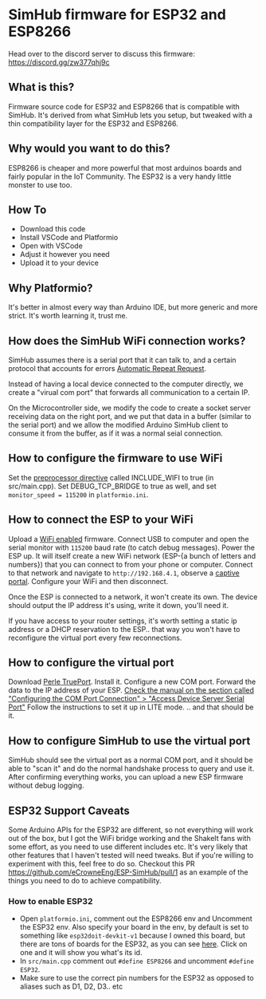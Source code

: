 # SimHub firmware for ESP32 and ESP8266

Head over to the discord server to discuss this firmware: https://discord.gg/zw377qhj9c 

## What is this?
Firmware source code for ESP32 and ESP8266 that is compatible with SimHub. It's derived from what SimHub lets you setup, but tweaked with a thin compatibility layer for the ESP32 and ESP8266.

## Why would you want to do this?
ESP8266 is cheaper and more powerful that most arduinos boards and fairly popular in the IoT Community. The ESP32 is a very handy little monster to use too.

## How To
- Download this code
- Install VSCode and Platformio
- Open with VSCode
- Adjust it however you need
- Upload it to your device

## Why Platformio?
It's better in almost every way than Arduino IDE, but more generic and more strict. It's worth learning it, trust me.

## How does the SimHub WiFi connection works?
SimHub assumes there is a serial port that it can talk to, and a certain protocol that accounts for errors [Automatic Repeat Request](https://en.wikipedia.org/wiki/Automatic_repeat_request).

Instead of having a local device connected to the computer directly, we create a "virual com port" that forwards all communication to a certain IP.

On the Microcontroller side, we modify the code to create a socket server receiving data on the right port, and we put that data in a buffer (similar to
the serial port) and we allow the modified Arduino SimHub client to consume it from the buffer, as if it was a normal seial connection.

## How to configure the firmware to use WiFi
Set the [preprocessor directive](https://cplusplus.com/doc/tutorial/preprocessor/) called INCLUDE_WIFI to true (in src/main.cpp). Set DEBUG_TCP_BRIDGE to true as well, and set `monitor_speed = 115200` in `platformio.ini`.

## How to connect the ESP to your WiFi
Upload a [WiFi enabled](https://github.com/eCrowneEng/ESP-SimHub/blob/main/src/main.cpp#L4) firmware. Connect USB to computer and open the serial monitor with `115200` baud rate (to catch debug messages). Power the ESP up. It will itself create a new WiFi network (ESP-{a bunch of letters and numbers}) that you can connect to from your phone or computer. Connect to that network and navigate to `http://192.168.4.1`, observe a [captive portal](https://en.wikipedia.org/wiki/Captive_portal). Configure your WiFi and then disconnect.

Once the ESP is connected to a network, it won't create its own. The device should output the IP address it's using, write it down, you'll need it.

If you have access to your router settings, it's worth setting a static ip address or a DHCP reservation to the ESP.. that way you won't have to reconfigure the virtual port every few reconnections.

## How to configure the virtual port
Download [Perle TruePort](https://www.perle.com/downloads/trueport.shtml). Install it. Configure a new COM port. Forward the data to the IP address of your ESP. [Check the manual on the section called "Configuring the COM Port Connection" > "Access Device Server Serial Port"](https://www.perle.com/downloads/drivers/trueport/windows/windows_ug.pdf) Follow the instructions to set it up in LITE mode. .. and that should be it.

## How to configure SimHub to use the virtual port
SimHub should see the virtual port as a normal COM port, and it should be able to "scan it" and do the normal handshake process to query and use it. After confirming everything works, you can upload a new ESP firmware without debug logging.

## ESP32 Support Caveats
Some Arduino APIs for the ESP32 are different, so not everything will work out of the box, but I got the WiFi bridge working and the ShakeIt fans with some effort, as you need to use different includes etc. It's very likely that other features that I haven't tested will need tweaks. But if you're willing to experiment with this, feel free to do so. Checkout this PR https://github.com/eCrowneEng/ESP-SimHub/pull/1 as an example of the things you need to do to achieve compatibility.

### How to enable ESP32
- Open `platformio.ini`, comment out the ESP8266 env and Uncomment the ESP32 env. Also specify your board in the env, by default is set to something like `esp32doit-devkit-v1` because I owned this board, but there are tons of boards for the ESP32, as you can see [here](https://docs.platformio.org/en/latest/boards/index.html#espressif-32). Click on one and it will show you what's its id. 
- In `src/main.cpp` comment out `#define ESP8266` and uncomment `#define ESP32`.
- Make sure to use the correct pin numbers for the ESP32 as opposed to aliases such as D1, D2, D3.. etc
